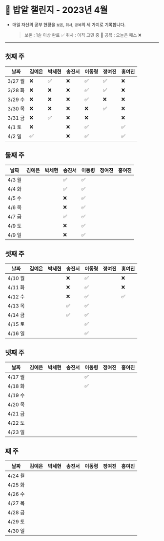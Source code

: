 # 🍚 밥알 챌린지 - 2023년 4월
- 매일 자신의 공부 현황을 `보온`, `취사`, `공복`의 세 가지로 기록합니다.
    
    > 보온 : 1솔 이상 완료 ✅
    취사 : 아직 고민 중 🤔
    공복 : 오늘은 패스 ❌
---

## 첫째 주

**날짜**|김예은|박세현|송진서|이동령|정여진|홍여진
---|---|---|---|---|---|---
3/27 월|❌|✅|❌|✅|✅|❌
3/28 화|❌|❌|❌|✅|✅|❌
3/29 수|❌|❌|❌|✅|❌|❌
3/30 목|❌|❌|❌|❌|✅|❌
3/31 금|❌|✅|❌|❌| |❌
4/1 토 |❌| |❌|✅| |✅
4/2 일 |✅| |❌|✅| |✅


## 둘째 주

**날짜**|김예은|박세현|송진서|이동령|정여진|홍여진
---|---|---|---|---|---|---
4/3 월| | |✅|✅ | | |
4/4 화| | |✅|✅| | |
4/5 수| | |❌ |✅| | |
4/6 목| | |❌ |✅| | |
4/7 금| | |✅ |✅| | |
4/9 토| | |❌ |✅| | |
4/9 일| | |❌|✅| | |


## 셋째 주

**날짜**|김예은|박세현|송진서|이동령|정여진|홍여진
---|---|---|---|---|---|---
4/10 월| | |❌ |✅| | ❌
4/11 화| | |❌ |✅| | ❌
4/12 수| | |❌ |✅| | ✅
4/13 목| | |✅|✅| | 
4/14 금| | |✅|✅| | 
4/15 토| | | |✅| | 
4/16 일| | | |✅| | 


## 넷째 주

**날짜**|김예은|박세현|송진서|이동령|정여진|홍여진
---|---|---|---|---|---|---
4/17 월| | | |✅| |
4/18 화| | | |✅| |
4/19 수| | | | | |
4/20 목| | | | | |
4/21 금| | | | | | 
4/22 토| | | | | | 
4/23 일| | | | | | 


## 째 주

**날짜**|김예은|박세현|송진서|이동령|정여진|홍여진
---|---|---|---|---|---|---
4/24 월| | | | | |
4/25 화| | | | | |
4/26 수| | | | | |
4/27 목| | | | | |
4/28 금| | | | | | 
4/29 토| | | | | | 
4/30 일| | | | | | 

